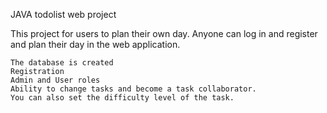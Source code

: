 

JAVA todolist web project

This project for users to plan their own day. Anyone can log in and register and plan their day in the web application.

    The database is created
    Registration
    Admin and User roles
    Ability to change tasks and become a task collaborator.
    You can also set the difficulty level of the task.


